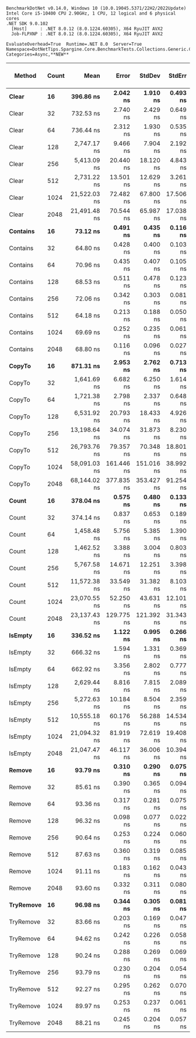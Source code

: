 ```

BenchmarkDotNet v0.14.0, Windows 10 (10.0.19045.5371/22H2/2022Update)
Intel Core i5-10400 CPU 2.90GHz, 1 CPU, 12 logical and 6 physical cores
.NET SDK 9.0.102
  [Host]     : .NET 8.0.12 (8.0.1224.60305), X64 RyuJIT AVX2
  Job-FLPXNP : .NET 8.0.12 (8.0.1224.60305), X64 RyuJIT AVX2

EvaluateOverhead=True  Runtime=.NET 8.0  Server=True  
Namespace=DotNetTips.Spargine.Core.BenchmarkTests.Collections.Generic.Concurrent  Categories=Async,**NEW**  

```
| Method    | Count | Mean         | Error      | StdDev     | StdErr    | Min          | Q1           | Median       | Q3           | Max          | Op/s         | CI99.9% Margin | Iterations | Kurtosis | MValue | Skewness | Rank | LogicalGroup | Baseline | Exceptions | Code Size | Completed Work Items | Lock Contentions | Gen0   | Allocated |
|---------- |------ |-------------:|-----------:|-----------:|----------:|-------------:|-------------:|-------------:|-------------:|-------------:|-------------:|---------------:|-----------:|---------:|-------:|---------:|-----:|------------- |--------- |-----------:|----------:|---------------------:|-----------------:|-------:|----------:|
| **Clear**     | **16**    |    **396.86 ns** |   **2.042 ns** |   **1.910 ns** |  **0.493 ns** |    **394.67 ns** |    **395.19 ns** |    **396.41 ns** |    **398.15 ns** |    **400.34 ns** |  **2,519,808.3** |      **7.2534 ns** |      **15.00** |    **1.850** |  **2.000** |   **0.5836** |    **6** | *****            | **No**       |          **-** |     **520 B** |                    **-** |                **-** | **0.0043** |     **432 B** |
| Clear     | 32    |    732.53 ns |   2.740 ns |   2.429 ns |  0.649 ns |    729.61 ns |    730.35 ns |    732.71 ns |    734.15 ns |    736.95 ns |  1,365,128.2 |      6.6754 ns |      14.00 |    1.619 |  2.000 |   0.3169 |    8 | *            | No       |          - |     520 B |                    - |                - | 0.0057 |     528 B |
| Clear     | 64    |    736.44 ns |   2.312 ns |   1.930 ns |  0.535 ns |    733.60 ns |    735.16 ns |    735.77 ns |    737.76 ns |    740.82 ns |  1,357,882.4 |      6.2323 ns |      13.00 |    2.642 |  2.000 |   0.6293 |    8 | *            | No       |          - |     522 B |                    - |                - | 0.0057 |     528 B |
| Clear     | 128   |  2,747.17 ns |   9.466 ns |   7.904 ns |  2.192 ns |  2,731.71 ns |  2,743.61 ns |  2,746.22 ns |  2,751.75 ns |  2,763.94 ns |    364,010.6 |      5.4039 ns |      13.00 |    2.885 |  2.000 |   0.1344 |   14 | *            | No       |          - |     520 B |                    - |                - | 0.0114 |    1104 B |
| Clear     | 256   |  5,413.09 ns |  20.440 ns |  18.120 ns |  4.843 ns |  5,391.64 ns |  5,401.29 ns |  5,407.27 ns |  5,421.14 ns |  5,445.83 ns |    184,737.4 |      4.5787 ns |      14.00 |    1.975 |  2.000 |   0.7519 |   16 | *            | No       |          - |     520 B |                    - |                - | 0.0153 |    1872 B |
| Clear     | 512   |  2,731.22 ns |  13.501 ns |  12.629 ns |  3.261 ns |  2,712.96 ns |  2,721.02 ns |  2,728.16 ns |  2,738.47 ns |  2,757.60 ns |    366,137.0 |      5.8697 ns |      15.00 |    2.137 |  2.000 |   0.5534 |   14 | *            | No       |          - |     520 B |                    - |                - | 0.0114 |    1104 B |
| Clear     | 1024  | 21,522.03 ns |  72.482 ns |  67.800 ns | 17.506 ns | 21,419.56 ns | 21,463.79 ns | 21,527.11 ns | 21,570.83 ns | 21,626.97 ns |     46,464.0 |     -1.2529 ns |      15.00 |    1.514 |  2.000 |  -0.0441 |   22 | *            | No       |          - |     522 B |                    - |                - | 0.0610 |    6480 B |
| Clear     | 2048  | 21,491.48 ns |  70.544 ns |  65.987 ns | 17.038 ns | 21,362.01 ns | 21,447.98 ns | 21,490.60 ns | 21,523.93 ns | 21,601.02 ns |     46,530.1 |     -1.0189 ns |      15.00 |    2.199 |  2.000 |   0.1186 |   22 | *            | No       |          - |     522 B |                    - |                - | 0.0610 |    6480 B |
| **Contains**  | **16**    |     **73.12 ns** |   **0.491 ns** |   **0.435 ns** |  **0.116 ns** |     **72.28 ns** |     **72.87 ns** |     **73.19 ns** |     **73.35 ns** |     **73.85 ns** | **13,676,677.0** |      **6.9418 ns** |      **14.00** |    **2.171** |  **2.000** |  **-0.2525** |    **2** | *****            | **No**       |          **-** |     **258 B** |                    **-** |                **-** |      **-** |         **-** |
| Contains  | 32    |     64.80 ns |   0.428 ns |   0.400 ns |  0.103 ns |     64.37 ns |     64.47 ns |     64.65 ns |     65.19 ns |     65.47 ns | 15,431,829.0 |      7.4483 ns |      15.00 |    1.505 |  2.000 |   0.5353 |    1 | *            | No       |          - |     260 B |                    - |                - |      - |         - |
| Contains  | 64    |     70.96 ns |   0.435 ns |   0.407 ns |  0.105 ns |     70.47 ns |     70.67 ns |     70.77 ns |     71.25 ns |     71.68 ns | 14,092,183.3 |      7.4475 ns |      15.00 |    1.713 |  2.000 |   0.5194 |    2 | *            | No       |          - |     258 B |                    - |                - |      - |         - |
| Contains  | 128   |     68.53 ns |   0.511 ns |   0.478 ns |  0.123 ns |     67.96 ns |     68.14 ns |     68.32 ns |     68.92 ns |     69.47 ns | 14,592,323.2 |      7.4383 ns |      15.00 |    1.688 |  2.000 |   0.4620 |    2 | *            | No       |          - |     260 B |                    - |                - |      - |         - |
| Contains  | 256   |     72.06 ns |   0.342 ns |   0.303 ns |  0.081 ns |     71.18 ns |     71.98 ns |     72.12 ns |     72.22 ns |     72.41 ns | 13,876,734.3 |      6.9595 ns |      14.00 |    5.345 |  2.000 |  -1.5349 |    2 | *            | No       |          - |     260 B |                    - |                - |      - |         - |
| Contains  | 512   |     64.18 ns |   0.213 ns |   0.188 ns |  0.050 ns |     63.94 ns |     64.06 ns |     64.18 ns |     64.26 ns |     64.57 ns | 15,580,046.6 |      6.9748 ns |      14.00 |    2.193 |  2.000 |   0.4845 |    1 | *            | No       |          - |     260 B |                    - |                - |      - |         - |
| Contains  | 1024  |     69.69 ns |   0.252 ns |   0.235 ns |  0.061 ns |     69.31 ns |     69.52 ns |     69.70 ns |     69.85 ns |     70.11 ns | 14,350,123.9 |      7.4696 ns |      15.00 |    1.832 |  2.000 |   0.0628 |    2 | *            | No       |          - |     258 B |                    - |                - |      - |         - |
| Contains  | 2048  |     68.80 ns |   0.116 ns |   0.096 ns |  0.027 ns |     68.57 ns |     68.77 ns |     68.81 ns |     68.86 ns |     68.95 ns | 14,535,572.2 |      6.4866 ns |      13.00 |    3.214 |  2.000 |  -0.8681 |    2 | *            | No       |          - |     260 B |                    - |                - |      - |         - |
| **CopyTo**    | **16**    |    **871.31 ns** |   **2.953 ns** |   **2.762 ns** |  **0.713 ns** |    **867.23 ns** |    **869.70 ns** |    **870.42 ns** |    **873.45 ns** |    **875.80 ns** |  **1,147,700.7** |      **7.1434 ns** |      **15.00** |    **1.695** |  **2.000** |   **0.3173** |    **9** | *****            | **No**       |          **-** |   **1,407 B** |                    **-** |                **-** | **0.0019** |     **184 B** |
| CopyTo    | 32    |  1,641.69 ns |   6.682 ns |   6.250 ns |  1.614 ns |  1,632.33 ns |  1,636.51 ns |  1,639.53 ns |  1,646.96 ns |  1,650.59 ns |    609,129.4 |      6.6931 ns |      15.00 |    1.386 |  2.000 |   0.1579 |   11 | *            | No       |          - |   1,405 B |                    - |                - | 0.0019 |     312 B |
| CopyTo    | 64    |  1,721.38 ns |   2.798 ns |   2.337 ns |  0.648 ns |  1,717.85 ns |  1,719.89 ns |  1,721.38 ns |  1,723.15 ns |  1,724.82 ns |    580,929.2 |      6.1759 ns |      13.00 |    1.536 |  2.000 |  -0.0668 |   12 | *            | No       |          - |   1,415 B |                    - |                - | 0.0057 |     568 B |
| CopyTo    | 128   |  6,531.92 ns |  20.793 ns |  18.433 ns |  4.926 ns |  6,509.81 ns |  6,518.36 ns |  6,528.55 ns |  6,541.84 ns |  6,571.84 ns |    153,094.3 |      4.5368 ns |      14.00 |    2.464 |  2.000 |   0.7958 |   18 | *            | No       |          - |   1,411 B |                    - |                - | 0.0076 |    1080 B |
| CopyTo    | 256   | 13,198.64 ns |  34.074 ns |  31.873 ns |  8.230 ns | 13,142.56 ns | 13,180.48 ns | 13,188.73 ns | 13,223.77 ns | 13,253.16 ns |     75,765.4 |      3.3852 ns |      15.00 |    1.894 |  2.000 |   0.1911 |   21 | *            | No       |          - |   1,408 B |                    - |                - | 0.0153 |    2104 B |
| CopyTo    | 512   | 26,793.76 ns |  79.357 ns |  70.348 ns | 18.801 ns | 26,700.69 ns | 26,754.97 ns | 26,775.43 ns | 26,802.64 ns | 26,949.92 ns |     37,322.1 |     -2.4006 ns |      14.00 |    2.597 |  2.000 |   0.8680 |   24 | *            | No       |          - |   1,416 B |                    - |                - | 0.0305 |    4152 B |
| CopyTo    | 1024  | 58,091.03 ns | 161.446 ns | 151.016 ns | 38.992 ns | 57,877.24 ns | 57,952.06 ns | 58,124.34 ns | 58,206.06 ns | 58,328.18 ns |     17,214.4 |    -11.9961 ns |      15.00 |    1.375 |  2.000 |   0.1402 |   25 | *            | No       |          - |   1,408 B |                    - |                - | 0.0610 |    8248 B |
| CopyTo    | 2048  | 68,144.02 ns | 377.835 ns | 353.427 ns | 91.254 ns | 67,608.81 ns | 67,887.32 ns | 68,101.10 ns | 68,305.55 ns | 68,924.41 ns |     14,674.8 |    -38.1272 ns |      15.00 |    2.462 |  2.000 |   0.6582 |   26 | *            | No       |          - |   1,396 B |                    - |                - | 0.1221 |   16440 B |
| **Count**     | **16**    |    **378.04 ns** |   **0.575 ns** |   **0.480 ns** |  **0.133 ns** |    **377.25 ns** |    **377.81 ns** |    **378.05 ns** |    **378.34 ns** |    **378.93 ns** |  **2,645,240.6** |      **6.4334 ns** |      **13.00** |    **2.038** |  **2.000** |  **-0.0480** |    **5** | *****            | **No**       |          **-** |     **531 B** |                    **-** |                **-** |      **-** |      **32 B** |
| Count     | 32    |    374.14 ns |   0.837 ns |   0.653 ns |  0.189 ns |    372.65 ns |    373.89 ns |    374.20 ns |    374.32 ns |    375.22 ns |  2,672,803.9 |      5.9057 ns |      12.00 |    3.176 |  2.000 |  -0.4295 |    5 | *            | No       |          - |     529 B |                    - |                - |      - |      32 B |
| Count     | 64    |  1,458.48 ns |   5.756 ns |   5.385 ns |  1.390 ns |  1,453.10 ns |  1,454.04 ns |  1,455.74 ns |  1,461.54 ns |  1,469.37 ns |    685,644.1 |      6.8049 ns |      15.00 |    2.041 |  2.000 |   0.7602 |   10 | *            | No       |          - |     531 B |                    - |                - |      - |      32 B |
| Count     | 128   |  1,462.52 ns |   3.388 ns |   3.004 ns |  0.803 ns |  1,457.77 ns |  1,460.46 ns |  1,462.07 ns |  1,464.16 ns |  1,468.34 ns |    683,751.1 |      6.5986 ns |      14.00 |    2.109 |  2.000 |   0.4504 |   10 | *            | No       |          - |     529 B |                    - |                - |      - |      32 B |
| Count     | 256   |  5,767.58 ns |  14.671 ns |  12.251 ns |  3.398 ns |  5,753.62 ns |  5,760.05 ns |  5,765.24 ns |  5,770.91 ns |  5,800.13 ns |    173,382.9 |      4.8011 ns |      13.00 |    4.127 |  2.000 |   1.2627 |   17 | *            | No       |          - |     529 B |                    - |                - |      - |      32 B |
| Count     | 512   | 11,572.38 ns |  33.549 ns |  31.382 ns |  8.103 ns | 11,532.69 ns | 11,549.51 ns | 11,558.97 ns | 11,589.15 ns | 11,640.40 ns |     86,412.7 |      3.4486 ns |      15.00 |    2.308 |  2.000 |   0.7664 |   20 | *            | No       |          - |     529 B |                    - |                - |      - |      32 B |
| Count     | 1024  | 23,070.55 ns |  52.250 ns |  43.631 ns | 12.101 ns | 22,982.19 ns | 23,044.41 ns | 23,072.55 ns | 23,109.04 ns | 23,127.69 ns |     43,345.3 |      0.4494 ns |      13.00 |    1.979 |  2.000 |  -0.5021 |   23 | *            | No       |          - |     529 B |                    - |                - |      - |      32 B |
| Count     | 2048  | 23,137.43 ns | 129.775 ns | 121.392 ns | 31.343 ns | 22,997.90 ns | 23,050.26 ns | 23,099.30 ns | 23,198.85 ns | 23,418.49 ns |     43,220.0 |     -8.1716 ns |      15.00 |    2.585 |  2.000 |   0.8595 |   23 | *            | No       |          - |     529 B |                    - |                - |      - |      32 B |
| **IsEmpty**   | **16**    |    **336.52 ns** |   **1.122 ns** |   **0.995 ns** |  **0.266 ns** |    **335.73 ns** |    **335.88 ns** |    **336.18 ns** |    **336.52 ns** |    **338.72 ns** |  **2,971,585.5** |      **6.8671 ns** |      **14.00** |    **2.975** |  **2.000** |   **1.2570** |    **4** | *****            | **No**       |          **-** |     **372 B** |                    **-** |                **-** |      **-** |         **-** |
| IsEmpty   | 32    |    666.32 ns |   1.594 ns |   1.331 ns |  0.369 ns |    664.33 ns |    665.52 ns |    666.07 ns |    666.97 ns |    669.23 ns |  1,500,787.1 |      6.3154 ns |      13.00 |    2.464 |  2.000 |   0.5897 |    7 | *            | No       |          - |     372 B |                    - |                - |      - |         - |
| IsEmpty   | 64    |    662.92 ns |   3.356 ns |   2.802 ns |  0.777 ns |    659.29 ns |    661.49 ns |    662.65 ns |    663.78 ns |    669.60 ns |  1,508,472.8 |      6.1114 ns |      13.00 |    3.067 |  2.000 |   0.7668 |    7 | *            | No       |          - |     372 B |                    - |                - |      - |         - |
| IsEmpty   | 128   |  2,629.44 ns |   8.816 ns |   7.815 ns |  2.089 ns |  2,617.85 ns |  2,624.71 ns |  2,628.46 ns |  2,632.25 ns |  2,645.57 ns |    380,309.6 |      5.9557 ns |      14.00 |    2.280 |  2.000 |   0.5616 |   13 | *            | No       |          - |     370 B |                    - |                - |      - |         - |
| IsEmpty   | 256   |  5,272.63 ns |  10.184 ns |   8.504 ns |  2.359 ns |  5,259.88 ns |  5,268.21 ns |  5,272.41 ns |  5,280.81 ns |  5,287.99 ns |    189,658.6 |      5.3207 ns |      13.00 |    1.774 |  2.000 |   0.1255 |   15 | *            | No       |          - |     372 B |                    - |                - |      - |         - |
| IsEmpty   | 512   | 10,555.18 ns |  60.176 ns |  56.288 ns | 14.534 ns | 10,497.06 ns | 10,517.54 ns | 10,530.57 ns | 10,586.71 ns | 10,688.94 ns |     94,740.2 |      0.2332 ns |      15.00 |    2.708 |  2.000 |   0.9567 |   19 | *            | No       |          - |     372 B |                    - |                - |      - |         - |
| IsEmpty   | 1024  | 21,094.32 ns |  81.919 ns |  72.619 ns | 19.408 ns | 20,980.97 ns | 21,043.47 ns | 21,101.64 ns | 21,129.74 ns | 21,237.05 ns |     47,406.1 |     -2.7041 ns |      14.00 |    2.210 |  2.000 |   0.1010 |   22 | *            | No       |          - |     372 B |                    - |                - |      - |         - |
| IsEmpty   | 2048  | 21,047.47 ns |  46.117 ns |  36.006 ns | 10.394 ns | 20,970.15 ns | 21,038.09 ns | 21,050.99 ns | 21,067.20 ns | 21,100.92 ns |     47,511.6 |      0.8031 ns |      12.00 |    2.520 |  2.000 |  -0.6316 |   22 | *            | No       |          - |     370 B |                    - |                - |      - |         - |
| **Remove**    | **16**    |     **93.79 ns** |   **0.310 ns** |   **0.290 ns** |  **0.075 ns** |     **93.38 ns** |     **93.56 ns** |     **93.76 ns** |     **93.90 ns** |     **94.35 ns** | **10,662,254.9** |      **7.4626 ns** |      **15.00** |    **2.289** |  **2.000** |   **0.4966** |    **3** | *****            | **No**       |          **-** |   **1,230 B** |                    **-** |                **-** |      **-** |         **-** |
| Remove    | 32    |     85.61 ns |   0.390 ns |   0.365 ns |  0.094 ns |     85.22 ns |     85.39 ns |     85.53 ns |     85.77 ns |     86.29 ns | 11,680,447.9 |      7.4529 ns |      15.00 |    2.060 |  2.000 |   0.7224 |    3 | *            | No       |          - |   1,230 B |                    - |                - |      - |         - |
| Remove    | 64    |     93.36 ns |   0.317 ns |   0.281 ns |  0.075 ns |     92.90 ns |     93.23 ns |     93.31 ns |     93.39 ns |     93.95 ns | 10,710,777.2 |      6.9624 ns |      14.00 |    2.532 |  2.000 |   0.6467 |    3 | *            | No       |          - |   1,230 B |                    - |                - |      - |         - |
| Remove    | 128   |     96.32 ns |   0.098 ns |   0.077 ns |  0.022 ns |     96.17 ns |     96.29 ns |     96.32 ns |     96.34 ns |     96.49 ns | 10,382,216.1 |      5.9890 ns |      12.00 |    3.102 |  2.000 |   0.3555 |    3 | *            | No       |          - |   1,218 B |                    - |                - |      - |         - |
| Remove    | 256   |     90.64 ns |   0.253 ns |   0.224 ns |  0.060 ns |     90.33 ns |     90.47 ns |     90.61 ns |     90.76 ns |     91.19 ns | 11,032,743.0 |      6.9701 ns |      14.00 |    3.081 |  2.000 |   0.7784 |    3 | *            | No       |          - |   1,230 B |                    - |                - |      - |         - |
| Remove    | 512   |     87.63 ns |   0.360 ns |   0.319 ns |  0.085 ns |     87.22 ns |     87.39 ns |     87.54 ns |     87.75 ns |     88.29 ns | 11,411,981.4 |      6.9573 ns |      14.00 |    2.249 |  2.000 |   0.6840 |    3 | *            | No       |          - |   1,230 B |                    - |                - |      - |         - |
| Remove    | 1024  |     91.11 ns |   0.183 ns |   0.162 ns |  0.043 ns |     90.78 ns |     91.02 ns |     91.11 ns |     91.20 ns |     91.37 ns | 10,975,936.1 |      6.9784 ns |      14.00 |    2.263 |  2.000 |  -0.2450 |    3 | *            | No       |          - |   1,230 B |                    - |                - |      - |         - |
| Remove    | 2048  |     93.60 ns |   0.332 ns |   0.311 ns |  0.080 ns |     93.25 ns |     93.38 ns |     93.55 ns |     93.73 ns |     94.23 ns | 10,683,597.0 |      7.4599 ns |      15.00 |    2.571 |  2.000 |   0.8384 |    3 | *            | No       |          - |   1,230 B |                    - |                - |      - |         - |
| **TryRemove** | **16**    |     **96.98 ns** |   **0.344 ns** |   **0.305 ns** |  **0.081 ns** |     **96.49 ns** |     **96.87 ns** |     **96.92 ns** |     **97.11 ns** |     **97.54 ns** | **10,311,576.1** |      **6.9593 ns** |      **14.00** |    **2.331** |  **2.000** |   **0.3618** |    **3** | *****            | **No**       |          **-** |     **860 B** |                    **-** |                **-** |      **-** |         **-** |
| TryRemove | 32    |     83.66 ns |   0.203 ns |   0.169 ns |  0.047 ns |     83.36 ns |     83.60 ns |     83.61 ns |     83.69 ns |     84.01 ns | 11,952,784.8 |      6.4765 ns |      13.00 |    2.528 |  2.000 |   0.4111 |    3 | *            | No       |          - |     860 B |                    - |                - |      - |         - |
| TryRemove | 64    |     94.62 ns |   0.242 ns |   0.226 ns |  0.058 ns |     94.20 ns |     94.52 ns |     94.54 ns |     94.78 ns |     95.04 ns | 10,569,001.3 |      7.4708 ns |      15.00 |    2.114 |  2.000 |   0.2006 |    3 | *            | No       |          - |     860 B |                    - |                - |      - |         - |
| TryRemove | 128   |     90.24 ns |   0.288 ns |   0.269 ns |  0.069 ns |     89.78 ns |     90.09 ns |     90.20 ns |     90.37 ns |     90.73 ns | 11,081,986.1 |      7.4653 ns |      15.00 |    2.262 |  2.000 |   0.3989 |    3 | *            | No       |          - |     848 B |                    - |                - |      - |         - |
| TryRemove | 256   |     93.79 ns |   0.230 ns |   0.204 ns |  0.054 ns |     93.47 ns |     93.68 ns |     93.75 ns |     93.86 ns |     94.22 ns | 10,661,814.1 |      6.9728 ns |      14.00 |    2.668 |  2.000 |   0.7390 |    3 | *            | No       |          - |     860 B |                    - |                - |      - |         - |
| TryRemove | 512   |     92.27 ns |   0.295 ns |   0.262 ns |  0.070 ns |     91.95 ns |     92.11 ns |     92.21 ns |     92.32 ns |     92.84 ns | 10,837,841.3 |      6.9650 ns |      14.00 |    2.577 |  2.000 |   0.8884 |    3 | *            | No       |          - |     860 B |                    - |                - |      - |         - |
| TryRemove | 1024  |     89.97 ns |   0.253 ns |   0.237 ns |  0.061 ns |     89.52 ns |     89.81 ns |     89.91 ns |     90.16 ns |     90.40 ns | 11,114,409.6 |      7.4694 ns |      15.00 |    2.013 |  2.000 |   0.0327 |    3 | *            | No       |          - |     860 B |                    - |                - |      - |         - |
| TryRemove | 2048  |     88.21 ns |   0.245 ns |   0.204 ns |  0.057 ns |     87.69 ns |     88.18 ns |     88.25 ns |     88.31 ns |     88.53 ns | 11,336,997.6 |      6.4717 ns |      13.00 |    3.753 |  2.000 |  -0.9971 |    3 | *            | No       |          - |     860 B |                    - |                - |      - |         - |
